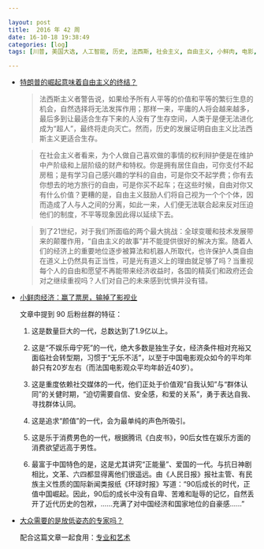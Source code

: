 ```yaml
---

layout: post
title:  2016 年 42 周
date: 16-10-18 19:38:49
categories: [log]
tags: [川普, 美国大选, 人工智能, 历史, 法西斯, 社会主义, 自由主义, 小鲜肉, 电影, 专业, 艺术, 李松蔚, 不鸟万如一]

---
```


- [特朗普的崛起意味着自由主义的终结？](http://mp.weixin.qq.com/s?__biz=MjM5OTA5MzAwMQ%3D%3D&chksm=bd0c81938a7b0885ef892b745d1b01d0df3387dd9de49faf78d6519e9f95c78e754af384d258&idx=1&mid=2654509045&sn=fa7eab599188f17f3e73249ba3491470)

	> 法西斯主义者警告说，如果给予所有人平等的价值和平等的繁衍生息的机会，自然选择将无法发挥作用；那样一来，平庸的人将会越来越多，最后多到让最适合生存下来的人没有了生存空间，人类于是便无法进化成为“超人”，最终将走向灭亡。然而，历史的发展证明自由主义比法西斯主义更适合生存。

	> 在社会主义者看来，为个人做自己喜欢做的事情的权利辩护便是在维护中产阶级和上层阶级的财产和特权。你是拥有居住自由，可你支付不起房租；是有学习自己感兴趣的学科的自由，可是你交不起学费；你有去你想去的地方旅行的自由，可是你买不起车；在这些时候，自由对你又有什么价值？更糟的是，自由主义鼓励人们将自己视为一个个个体，因而造成了人与人之间的分离，如此一来，人们便无法联合起来反对压迫他们的制度，不平等现象因此得以延续下去。

	> 到了21世纪，对于我们所面临的两个最大挑战：全球变暖和技术发展带来的颠覆作用，“自由主义的故事”并不能提供很好的解决方案。随着人们的经济上的重要地位逐步被算法和机器人所取代，也许保护人类自由在道义上仍然具有正当性，可是光有道义上的理由就足够了吗？当重视每个人的自由和愿望不再能带来经济收益时，各国的精英们和政府还会对之继续重视吗？人们对自己的未来感到忧惧并没有错。

- [小鲜肉经济：赢了票房，输掉了影视业](https://theinitium.com/article/20161013-mainland-youngmaleactors/)

	文章中提到 90 后粉丝群的特征：

	1. 这是数量巨大的一代，总数达到了1.9亿以上。

	2. 这是“不娱乐毋宁死”的一代，绝大多数是独生子女，经济条件相对充裕又面临社会转型期，习惯于“无乐不活”，以至于中国电影观众如今的平均年龄只有20岁左右（而法国电影观众平均年龄近40岁）。

	3. 这是重度依赖社交媒体的一代，他们正处于价值观“自我认知”与“群体认同”的关健时期，“迫切需要自信、安全感，和爱的关系”，勇于表达自我、寻找群体认同。

	4. 这是追求“颜值”的一代，会为最单纯的声色所吸引。

	5. 这是乐于消费男色的一代，根据腾讯《白皮书》，90后女性在娱乐方面的消费欲望远高于男性。

	6. 最富于中国特色的是，这是尤其讲究“正能量”、爱国的一代。与抗日神剧相比，文革、六四都显得离他们很遥远。由《人民日报》报社主管、有民族主义性质的国际新闻类报纸《环球时报》写道：“90后成长的时代，正值中国崛起。因此，90后的成长中没有自卑、苦难和耻辱的记忆，自然丢开了近代历史的包袱，……充满了对中国经济和国家地位的自豪感……”

- [大众需要的是放低姿态的专家吗？](https://zhuanlan.zhihu.com/p/22979512)

	配合这篇文章一起食用：[专业和艺术](https://blog.yitianshijie.net/2016/10/16/professionalism-and-art/)

